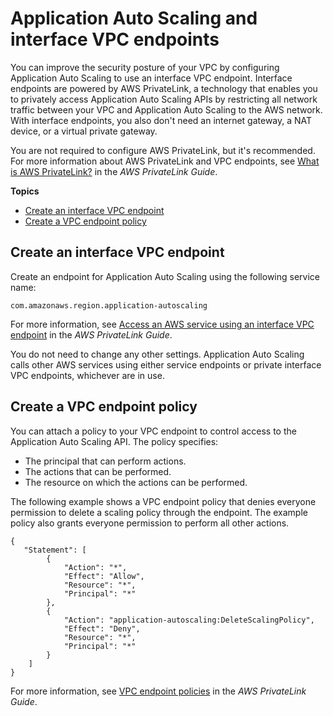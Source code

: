# Application Auto Scaling and interface VPC endpoints<a name="application-auto-scaling-vpc-endpoints"></a>

You can improve the security posture of your VPC by configuring Application Auto Scaling to use an interface VPC endpoint\. Interface endpoints are powered by AWS PrivateLink, a technology that enables you to privately access Application Auto Scaling APIs by restricting all network traffic between your VPC and Application Auto Scaling to the AWS network\. With interface endpoints, you also don't need an internet gateway, a NAT device, or a virtual private gateway\.

You are not required to configure AWS PrivateLink, but it's recommended\. For more information about AWS PrivateLink and VPC endpoints, see [What is AWS PrivateLink?](https://docs.aws.amazon.com/vpc/latest/userguide/vpce-interface.html) in the *AWS PrivateLink Guide*\.

**Topics**
+ [Create an interface VPC endpoint](#create-vpce-app-as)
+ [Create a VPC endpoint policy](#create-vpce-policy-app-as)

## Create an interface VPC endpoint<a name="create-vpce-app-as"></a>

Create an endpoint for Application Auto Scaling using the following service name:

```
com.amazonaws.region.application-autoscaling
```

For more information, see [Access an AWS service using an interface VPC endpoint](https://docs.aws.amazon.com/vpc/latest/privatelink/create-interface-endpoint.html) in the *AWS PrivateLink Guide*\.

You do not need to change any other settings\. Application Auto Scaling calls other AWS services using either service endpoints or private interface VPC endpoints, whichever are in use\. 

## Create a VPC endpoint policy<a name="create-vpce-policy-app-as"></a>

You can attach a policy to your VPC endpoint to control access to the Application Auto Scaling API\. The policy specifies:
+ The principal that can perform actions\.
+ The actions that can be performed\.
+ The resource on which the actions can be performed\.

The following example shows a VPC endpoint policy that denies everyone permission to delete a scaling policy through the endpoint\. The example policy also grants everyone permission to perform all other actions\.

```
{
   "Statement": [
        {
            "Action": "*",
            "Effect": "Allow",
            "Resource": "*",
            "Principal": "*"
        },
        {
            "Action": "application-autoscaling:DeleteScalingPolicy",
            "Effect": "Deny",
            "Resource": "*",
            "Principal": "*"
        }
    ]
}
```

For more information, see [VPC endpoint policies](https://docs.aws.amazon.com/vpc/latest/userguide/vpc-endpoints-access.html#vpc-endpoint-policies) in the *AWS PrivateLink Guide*\.